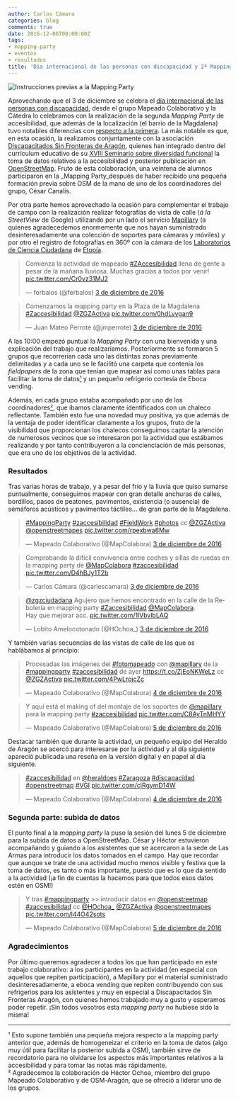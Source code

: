```yaml
---
author: Carlos Cámara
categories: blog
comments: true
date: 2016-12-06T00:00:00Z
tags:
- mapping-party
- eventos
- resultados
title: 'Día internacional de las personas con discapacidad y 2ª Mapping Party #zAccesibilidad'
---
```


![Instrucciones previas a la Mapping Party]({{site.baseurl}}/media/photo_2016-12-09_09-52-50.jpg)

Aprovechando que el 3 de diciembre se celebra el [día internacional de las personas con discapacidad](https://es.wikipedia.org/wiki/D%C3%ADa_Internacional_de_las_Personas_con_Discapacidad), desde el grupo Mapeado Colaborativo y la Cátedra lo celebramos con la realización de la segunda _Mapping Party_ de accesibilidad, que además de la localización (el barrio de la Magdalena) tuvo notables diferencias con [respecto a la primera](http://blogzac.es/mapping-party-zaccesibilidad-67-9-mayo/). La más notable es que, en esta ocasión, la realizamos conjuntamente con la asociación [Discapacitados Sin Fronteras de Aragón](https://discapacitadossinfronteras.com/), quienes han integrado dentro del currículum educativo de su [XVIII Seminario sobre diversidad funcional](https://discapacitadossinfronteras.com/seminarios/) la toma de datos relativos a la accesibilidad y posterior publicación en [OpenStreetMap](http://openstreetmap.org). Fruto de esta colaboración, una veintena de alumnos participaron en la _Mapping Party_después de haber recibido una pequeña formación previa sobre OSM de la mano de uno de los coordinadores del grupo, César Canalís.

Por otra parte hemos aprovechado la ocasión para complementar el trabajo de campo con la realización realizar fotografías de vista de calle (_á la StreetView_ de Google) utilizando por un lado el servicio [Mapillary](http://mapillary.com) (a quienes agradecedemos enormemente que nos hayan suministrado desinteresadamente una colección de soportes para cámaras y móviles) y por otro el registro de fotografías en 360º con la cámara de los [Laboratorios de Ciencia Ciudadana](http://cesar-etopia.bifi.es) de [Etopía](http://www.zaragoza.es/ciudad/etopia/).

<blockquote class="twitter-tweet" data-lang="es"><p lang="es" dir="ltr">Comienza la actividad de mapeado <a href="https://twitter.com/hashtag/ZAccesibilidad?src=hash">#ZAccesibilidad</a> llena de gente a pesar de la mañana lluviosa. Muchas gracias a todos por venir! <a href="https://t.co/Cr0vz31MJ2">pic.twitter.com/Cr0vz31MJ2</a></p>&mdash; ferbalos (@ferbalos) <a href="https://twitter.com/ferbalos/status/804981276675571712">3 de diciembre de 2016</a></blockquote>
<script async src="//platform.twitter.com/widgets.js" charset="utf-8"></script>

<blockquote class="twitter-tweet" data-lang="es"><p lang="es" dir="ltr">Comenzamos la mapping party en la Plaza de la Magdalena <a href="https://twitter.com/hashtag/Zaccesibilidad?src=hash">#Zaccesibilidad</a> <a href="https://twitter.com/ZGZActiva">@ZGZActiva</a> <a href="https://t.co/0hdLyygan9">pic.twitter.com/0hdLyygan9</a></p>&mdash; Juan Mateo Perrote (@jmperrote) <a href="https://twitter.com/jmperrote/status/804982054081413120">3 de diciembre de 2016</a></blockquote>
<script async src="//platform.twitter.com/widgets.js" charset="utf-8"></script>

A las 10:00 empezó puntual la _Mapping Party_ con una bienvenida y una explicación del trabajo que realizaríamos. Posteriormente se formaron 5 grupos que recorrerían cada uno las distintas zonas previamente delimitadas y a cada uno se le facilitó una carpeta que contenía los _fieldpapers_ de la zona que tenían que mapear así como unas tablas para facilitar la toma de datos[¹](#fncde4de26) y un pequeño refrigerio cortesía de Eboca vending.

Además, en cada grupo estaba acompañado por uno de los coordinadores[²](#fn2), que íbamos claramente identificados con un chaleco reflectante. También esto fue una novedad muy positiva, ya que además de la ventaja de poder identificar claramente a los grupos, fruto de la visibilidad que proporcionan los chalecos conseguimos captar la atención de numerosos vecinos que se interesaron por la actividad que estábamos realizando y por tanto contribuyeron a la concienciación de más personas, que era uno de los objetivos de la actividad.

### Resultados

Tras varias horas de trabajo, y a pesar del frío y la lluvia que quiso sumarse puntualmente, conseguimos mapear con gran detalle anchuras de calles, bordillos, pasos de peatones, pavimentos, existencia (o ausencia) de semáforos acústicos y pavimentos táctiles… de gran parte de la Magdalena.

<blockquote class="twitter-tweet" data-lang="es"><p lang="und" dir="ltr"><a href="https://twitter.com/hashtag/MappingParty?src=hash">#MappingParty</a> <a href="https://twitter.com/hashtag/zaccesibilidad?src=hash">#zaccesibilidad</a> <a href="https://twitter.com/hashtag/FieldWork?src=hash">#FieldWork</a> <a href="https://twitter.com/hashtag/photos?src=hash">#photos</a> cc <a href="https://twitter.com/ZGZActiva">@ZGZActiva</a> <a href="https://twitter.com/openstreetmapes">@openstreetmapes</a> <a href="https://t.co/rpexbwa6Mw">pic.twitter.com/rpexbwa6Mw</a></p>&mdash; Mapeado Colaborativo (@MapColabora) <a href="https://twitter.com/MapColabora/status/804998801006149632">3 de diciembre de 2016</a></blockquote>
<script async src="//platform.twitter.com/widgets.js" charset="utf-8"></script>

<blockquote class="twitter-tweet" data-lang="es"><p lang="es" dir="ltr">Comprobando la difícil convivencia entre coches y sillas de ruedas en la mapping party de <a href="https://twitter.com/MapColabora">@MapColabora</a> <a href="https://twitter.com/hashtag/zaccesibilidad?src=hash">#zaccesibilidad</a> <a href="https://t.co/D4hBJy1T2b">pic.twitter.com/D4hBJy1T2b</a></p>&mdash; Carlos Cámara (@carlescamara) <a href="https://twitter.com/carlescamara/status/805008907433283584">3 de diciembre de 2016</a></blockquote>
<script async src="//platform.twitter.com/widgets.js" charset="utf-8"></script>

<blockquote class="twitter-tweet" data-lang="es"><p lang="es" dir="ltr"><a href="https://twitter.com/zgzciudadana">@zgzciudadana</a> Agujero que hemos encontrado en la calle de la Rebolería en mapping party <a href="https://twitter.com/hashtag/Zaccesibilidad?src=hash">#Zaccesibilidad</a> <a href="https://twitter.com/MapColabora">@MapColabora</a>.<br>Hay que mejorar acc. <a href="https://t.co/1lVbvlbLAQ">pic.twitter.com/1lVbvlbLAQ</a></p>&mdash; Lobito Amelocotonado (@HOchoa_) <a href="https://twitter.com/HOchoa_/status/805068038185844737">3 de diciembre de 2016</a></blockquote>
<script async src="//platform.twitter.com/widgets.js" charset="utf-8"></script>

Y también varias secuencias de las vistas de calle de las que os hablábamos al principio:

<blockquote class="twitter-tweet" data-lang="es"><p lang="es" dir="ltr">Procesadas las imágenes del <a href="https://twitter.com/hashtag/fotomapeado?src=hash">#fotomapeado</a> con <a href="https://twitter.com/mapillary">@mapillary</a> de la <a href="https://twitter.com/hashtag/mappingparty?src=hash">#mappingparty</a> <a href="https://twitter.com/hashtag/zaccesibilidad?src=hash">#zaccesibilidad</a> de ayer <a href="https://t.co/ZjEoNKWeLz">https://t.co/ZjEoNKWeLz</a> cc <a href="https://twitter.com/ZGZActiva">@ZGZActiva</a> <a href="https://t.co/4PwLrojcZc">pic.twitter.com/4PwLrojcZc</a></p>&mdash; Mapeado Colaborativo (@MapColabora) <a href="https://twitter.com/MapColabora/status/805353748025503745">4 de diciembre de 2016</a></blockquote>
<script async src="//platform.twitter.com/widgets.js" charset="utf-8"></script>

<blockquote class="twitter-tweet" data-lang="es"><p lang="es" dir="ltr">Y aquí está el making of del montaje de los soportes de <a href="https://twitter.com/mapillary">@mapillary</a>  para la mapping party <a href="https://twitter.com/hashtag/zaccesibilidad?src=hash">#zaccesibilidad</a> <a href="https://t.co/C8AyTnMHYY">pic.twitter.com/C8AyTnMHYY</a></p>&mdash; Mapeado Colaborativo (@MapColabora) <a href="https://twitter.com/MapColabora/status/805709215549575168">5 de diciembre de 2016</a></blockquote>
<script async src="//platform.twitter.com/widgets.js" charset="utf-8"></script>

Destacar también que durante la actividad, un pequeño equipo del Heraldo de Aragón se acercó para interesarse por la actividad y al día siguiente apareció publicada una reseña en la versión digital y en papel al día siguiente.

<blockquote class="twitter-tweet" data-lang="es"><p lang="und" dir="ltr"><a href="https://twitter.com/hashtag/zaccesibilidad?src=hash">#zaccesibilidad</a> en <a href="https://twitter.com/heraldoes">@heraldoes</a> <a href="https://twitter.com/hashtag/Zaragoza?src=hash">#Zaragoza</a> <a href="https://twitter.com/hashtag/discapacidad?src=hash">#discapacidad</a> <a href="https://twitter.com/hashtag/openstreetmap?src=hash">#openstreetmap</a> <a href="https://twitter.com/hashtag/VGI?src=hash">#VGI</a> <a href="https://t.co/cjRgymD14W">pic.twitter.com/cjRgymD14W</a></p>&mdash; Mapeado Colaborativo (@MapColabora) <a href="https://twitter.com/MapColabora/status/805380064250658816">4 de diciembre de 2016</a></blockquote>
<script async src="//platform.twitter.com/widgets.js" charset="utf-8"></script>

### Segunda parte: subida de datos

El punto final a la _mapping party_ la puso la sesión del lunes 5 de diciembre para la subida de datos a OpenStreetMap. César y Héctor estuvieron acompañando y guiando a los asistentes que se acercaron a la sede de Las Armas para introducir los datos tomados en el campo. Hay que recordar que aunque se trate de una actividad mucho menos visible y festiva que la toma de datos, es tanto o más importante, puesto que es lo que da sentido a la actividad (¡a fin de cuentas la hacemos para que todos esos datos estén en OSM!)

<blockquote class="twitter-tweet" data-lang="es"><p lang="es" dir="ltr">Y tras <a href="https://twitter.com/hashtag/mappingparty?src=hash">#mappingparty</a> &gt;&gt; introducir datos en <a href="https://twitter.com/openstreetmap">@openstreetmap</a> <a href="https://twitter.com/hashtag/zaccesibilidad?src=hash">#zaccesibilidad</a> cc <a href="https://twitter.com/HOchoa_">@HOchoa_</a> <a href="https://twitter.com/ZGZActiva">@ZGZActiva</a> <a href="https://twitter.com/openstreetmapes">@openstreetmapes</a> <a href="https://t.co/l44O42sots">pic.twitter.com/l44O42sots</a></p>&mdash; Mapeado Colaborativo (@MapColabora) <a href="https://twitter.com/MapColabora/status/805755794776014848">5 de diciembre de 2016</a></blockquote>
<script async src="//platform.twitter.com/widgets.js" charset="utf-8"></script>

### Agradecimientos

Por último queremos agradecer a todos los que han participado en este trabajo colaborativo: a los participantes en la actividad (en especial con aquellos que repiten participación), a Mapillary por el material suministrado desinteresadamente, a eboca vending que repiten contribuyendo con sus refrigerios para los asistentes y muy en especial a Discapacitados Sin Fronteras Aragón, con quienes hemos trabajado muy a gusto y esperamos poder repetir. ¡Sin todos vosotros esta _mapping party_ no hubiese sido la misma!

______

<div id="fncde4de26">¹ Esto supone también una pequeña mejora respecto a la mapping party anterior que, además de homogeneizar el criterio en la toma de datos (algo muy útil para facilitar la posterior subida a OSM), también sirve de recordatorio para no olvidarse los aspectos más importantes relativos a la accesibilidad y para tomar las notas más rápidamente.</div>

<div id="fn2">² Agradecemos la colaboración de Héctor Ochoa, miembro del grupo Mapeado Colaborativo y de OSM-Aragón, que se ofreció a liderar uno de los grupos.</div>

</div>

